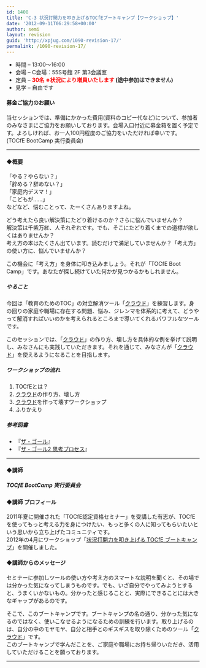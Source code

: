 ```yaml
---
id: 1408
title: 'C-3 状況打開力を叩き上げるTOCfEブートキャンプ【ワークショップ】'
date: '2012-09-11T06:29:58+00:00'
author: semi
layout: revision
guid: 'http://xpjug.com/1090-revision-17/'
permalink: /1090-revision-17/
---
```


- 時間 – 13:00〜16:00
- 会場 – C会場：55S号館 2F 第3会議室
- 定員 – **<font color="red">30名 ※状況により増員いたします</font> (途中参加はできません)**
- 見学 – 自由です

#### 募金ご協力のお願い

当セッションでは、準備にかかった費用(資料のコピー代など)について、参加者のみなさまにご協力をお願いしております。会場入口付近に募金箱を置く予定です。よろしければ、お一人100円程度のご協力をいただければ幸いです。  
(TOCfE BootCamp 実行委員会)

---

#### ◆概要

「やる？やらない？」  
「辞める？辞めない？」  
「家庭内デスマ！」  
「こどもが……」  
などなど、悩むことって、たーくさんありますよね。

どう考えたら良い解決策にたどり着けるのか？さらに悩んでいませんか？  
解決策は千紫万紅、人それぞれです。でも、そこにたどり着くまでの道標が欲しくはありませんか？  
考え方の本はたくさん出ています。読むだけで満足していませんか？「考え方」の使い方に、悩んでいませんか？

この機会に「考え方」を身体に叩き込みましょう。それが「TOCfE Boot Camp」です。あなたが探し続けていた何かが見つかるかもしれません。

##### やること

今回は「教育のためのTOC」の対立解消ツール「[クラウド](http://global-optimum.com/blog/2012/03/298/)」を練習します。身の回りの家庭や職場に存在する問題、悩み、ジレンマを体系的に考えて、どうやって解消すればいいのかを考えられるところまで導いてくれるパワフルなツールです。

このセッションでは、「[クラウド](http://global-optimum.com/blog/2012/03/298/)」の作り方、壊し方を具体的な例を挙げて説明し、みなさんにも実践していただきます。それを通じて、みなさんが「[クラウド](http://global-optimum.com/blog/2012/03/298/)」を使えるようになることを目指します。

##### ワークショップの流れ

1. TOCfEとは？
2. [クラウド](http://global-optimum.com/blog/2012/03/298/)の作り方、壊し方
3. [クラウド](http://global-optimum.com/blog/2012/03/298/)を作って壊すワークショップ
4. ふりかえり

##### 参考図書

- 『[ザ・ゴール](http://www.amazon.co.jp/gp/product/4478420408/)』
- 『[ザ・ゴール2 思考プロセス](http://www.amazon.co.jp/dp/4478420416/)』

---

#### ◆講師

##### TOCfE BootCamp 実行委員会

#### ◆講師 プロフィール

2011年夏に開催された「TOCfE認定資格セミナー」を受講した有志が、TOCfEを使ってもっと考える力を身につけたい、もっと多くの人に知ってもらいたいという思いから立ち上げたコミュニティです。  
2012年の4月にワークショップ「[状況打開力を叩き上げる TOCfE ブートキャンプ](http://kokucheese.com/event/index/30962/)」を開催しました。

#### ◆講師からのメッセージ

セミナーに参加しツールの使い方や考え方のスマートな説明を聞くと、その場では分かった気になってしまうものです。でも、いざ自分でやってみようとすると、うまくいかないもの。分かったと感じることと、実際にできることには大きなギャップがあるのです。

そこで、このブートキャンプです。ブートキャンプの名の通り、分かった気になるのではなく、使いこなせるようになるための訓練を行います。取り上げるのは、自分の中のモヤモヤ、自分と相手とのギスギスを取り除くためのツール「[クラウド](http://global-optimum.com/blog/2012/03/298/)」です。  
このブートキャンプで学んだことを、ご家庭や職場にお持ち帰りいただき、活用していただけることを願っております。

---